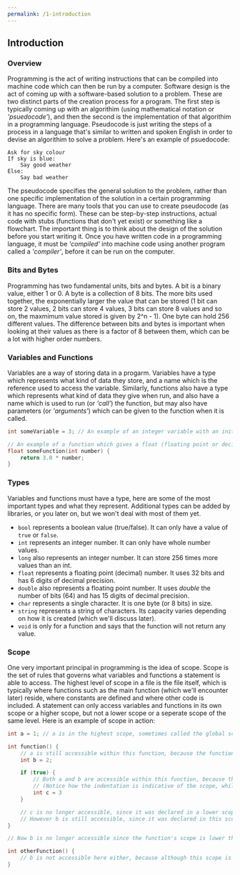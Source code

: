 ```yaml
---
permalink: /1-introduction
---
```

## Introduction

### Overview
Programming is the act of writing instructions that can be compiled into machine code which can then be run by a computer. Software design is the act of coming up with a software-based solution to a problem. These are two distinct parts of the creation process for a program. The first step is typically coming up with an algorithim (using mathematical notation or *'psuedocode'*), and then the second is the implementation of that algorithim in a programming language. Pseudocode is just writing the steps of a process in a language that's similar to written and spoken English in order to devise an algorithim to solve a problem. Here's an example of psuedocode:
```
Ask for sky colour
If sky is blue:
	Say good weather
Else:
	Say bad weather
```
The pseudocode specifies the general solution to the problem, rather than one specific implementation of the solution in a certain programming language. There are many tools that you can use to create pseudocode (as it has no specific form). These can be step-by-step instructions, actual code with stubs (functions that don't yet exist) or something like a flowchart. The important thing is to think about the design of the solution before you start writing it. Once you have written code in a programming language, it must be *'compiled'* into machine code using another program called a *'compiler'*, before it can be run on the computer.

### Bits and Bytes
Programming has two fundamental units, bits and bytes. A bit is a binary value, either 1 or 0. A byte is a collection of 8 bits. The more bits used together, the exponentially larger the value that can be stored (1 bit can store 2 values, 2 bits can store 4 values, 3 bits can store 8 values and so on, the maxmimum value stored is given by 2^n - 1). One byte can hold 256 different values. The difference between bits and bytes is important when looking at their values as there is a factor of 8 between them, which can be a lot with higher order numbers.

### Variables and Functions
Variables are a way of storing data in a progarm. Variables have a type which represents what kind of data they store, and a name which is the reference used to access the variable. Similarly, functions also have a type which represents what kind of data they give when run, and also have a name which is used to run (or *'call'*) the function, but may also have parameters (or *'arguments'*) which can be given to the function when it is called.
```c++
int someVariable = 3; // An example of an integer variable with an initial value of 3

// An example of a function which gives a float (floating point or decimal number), and takes a single parameter of an integer number
float someFunction(int number) {
	return 3.0 * number;
} 
```

### Types
Variables and functions must have a type, here are some of the most important types and what they represent. Additional types can be added by libraries, or you later on, but we won't deal with most of them yet.
- `bool` represents a boolean value (true/false). It can only have a value of `true` or `false`.
- `int` represents an integer number. It can only have whole number values.
- `long` also represents an integer number. It can store 256 times more values than an int.
- `float` represents a floating point (decimal) number. It uses 32 bits and has 6 digits of decimal precision.
- `double` also represents a floating point number. It uses *double* the number of bits (64) and has 15 digits of decimal precision.
- `char` represents a single character. It is one byte (or 8 bits) in size.
- `string` represents a string of characters. Its capacity varies depending on how it is created (which we'll discuss later).
- `void` is only for a function and says that the function will not return any value.

### Scope
One very important principal in programming is the idea of scope. Scope is the set of rules that governs what variables and functions a statement is able to access. The highest level of scope in a file is the file itself, which is typically where functions such as the main function (which we'll encounter later) reside, where constants are defined and where other code is included. A statement can only access variables and functions in its own scope or a higher scope, but not a lower scope or a seperate scope of the same level. Here is an example of scope in action:
```c++
int a = 1; // a is in the highest scope, sometimes called the global scope.

int function() {
	// a is still accessible within this function, because the function is a lower scope and can see variables at a higher scope.
	int b = 2;

	if (true) {
		// Both a and b are accessible within this function, because they both reside in higher scopes
		// (Notice how the indentation is indicative of the scope, while this is not always true it's a good practice we'll discuss later)
		int c = 3
	}

	// c is no longer accessible, since it was declared in a lower scope (within the if statement)
	// However b is still accessible, since it was declared in this scope.
}

// Now b is no longer accessible since the function's scope is lower than the file's scope

int otherFunction() {
	// b is not accessible here either, because although this scope is at the same depth as the other function, it is not within that scope, it is a seperate scope.
}
```